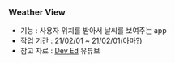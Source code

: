 ### Weather View

- 기능 : 사용자 위치를 받아서 날씨를 보여주는 app
- 작업 기간 : 21/02/01 ~ 21/02/01(아마?)
- 참고 자료 : [Dev Ed](https://www.youtube.com/channel/UClb90NQQcskPUGDIXsQEz5Q) 유튜브
